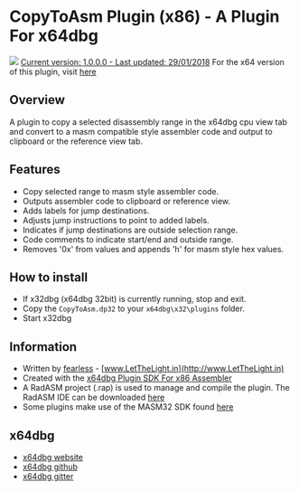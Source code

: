 # CopyToAsm Plugin (x86) - A Plugin For x64dbg

![](https://github.com/mrfearless/CopyToAsm-Plugin-x86/blob/master/images/copytoasmlogo.png) [Current version: 1.0.0.0 - Last updated: 29/01/2018](https://github.com/mrfearless/CopyToAsm-Plugin-x86/releases/latest) For the x64 version of this plugin, visit [here](https://github.com/mrfearless/CopyToAsm-Plugin-x64)

## Overview

A plugin to copy a selected disassembly range in the x64dbg cpu view tab and convert to a masm compatible style assembler code and output to clipboard or the reference view tab.

## Features

* Copy selected range to masm style assembler code.
* Outputs assembler code to clipboard or reference view.
* Adds labels for jump destinations.
* Adjusts jump instructions to point to added labels.
* Indicates if jump destinations are outside selection range.
* Code comments to indicate start/end and outside range.
* Removes '0x' from values and appends 'h' for masm style hex values.

## How to install

* If x32dbg (x64dbg 32bit) is currently running, stop and exit.
* Copy the `CopyToAsm.dp32` to your `x64dbg\x32\plugins` folder.
* Start x32dbg

## Information

* Written by [fearless](https://github.com/mrfearless)  - [www.LetTheLight.in](http://www.LetTheLight.in)
* Created with the [x64dbg Plugin SDK For x86 Assembler](https://github.com/mrfearless/x64dbg-Plugin-SDK-For-x86-Assembler)
* A RadASM project (.rap) is used to manage and compile the plugin. The RadASM IDE can be downloaded [here](http://www.softpedia.com/get/Programming/File-Editors/RadASM.shtml)
* Some plugins make use of the MASM32 SDK found [here](http://www.masm32.com/masmdl.htm)

## x64dbg
* [x64dbg website](http://x64dbg.com)
* [x64dbg github](https://github.com/x64dbg/x64dbg)
* [x64dbg gitter](https://gitter.im/x64dbg/x64dbg)